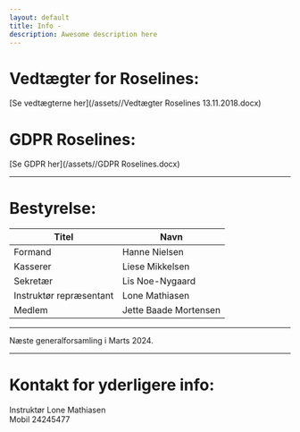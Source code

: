 ```yaml
---
layout: default
title: Info -
description: Awesome description here
---
```


# Vedtægter for Roselines:


[Se vedtægterne her](/assets//Vedtægter Roselines 13.11.2018.docx)




# GDPR Roselines:


[Se GDPR her](/assets//GDPR Roselines.docx)






---



# **Bestyrelse:**

Titel  |  Navn
---  |  ---
Formand  |  Hanne Nielsen
Kasserer  |  Liese Mikkelsen
Sekretær  |  Lis Noe-Nygaard
Instruktør repræsentant  |  Lone Mathiasen
Medlem  |  Jette Baade Mortensen

---

Næste generalforsamling i Marts 2024.


---



# Kontakt for yderligere info: 

Instruktør Lone Mathiasen  
Mobil 24245477
